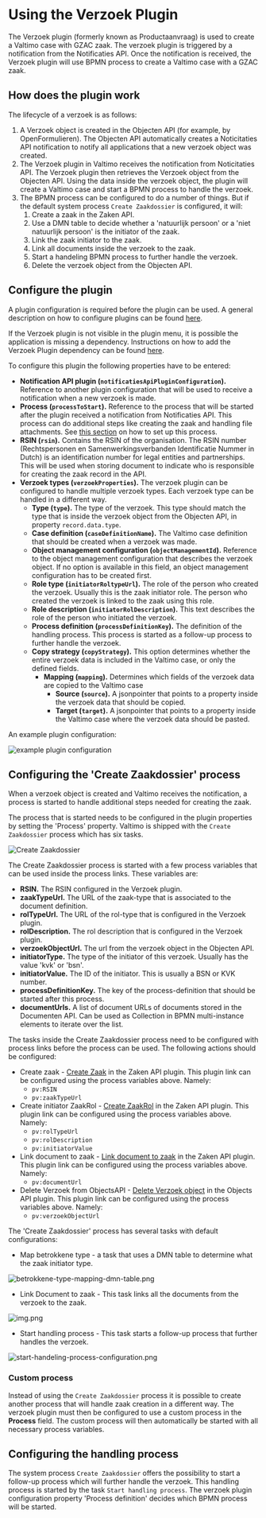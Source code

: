 # Using the Verzoek Plugin

The Verzoek plugin (formerly known as Productaanvraag) is used to create a Valtimo case with GZAC zaak. The verzoek
plugin is triggered by a notification from the Notificaties API. Once the notification is received, the Verzoek plugin
will use BPMN process to create a Valtimo case with a GZAC zaak.

## How does the plugin work

The lifecycle of a verzoek is as follows:

1. A Verzoek object is created in the Objecten API (for example, by OpenFormulieren). The Objecten API automatically
   creates a Noticitaties API notification to notify all applications that a new verzoek object was created.
2. The Verzoek plugin in Valtimo receives the notification from Noticitaties API. The Verzoek plugin then retrieves the
   Verzoek object from the Objecten API. Using the data inside the verzoek object, the plugin will create a Valtimo case
   and start a BPMN process to handle the verzoek.
3. The BPMN process can be configured to do a number of things. But if the default system process `Create Zaakdossier`
   is configured, it will:
    1. Create a zaak in the Zaken API.
    2. Use a DMN table to decide whether a 'natuurlijk persoon' or a 'niet natuurlijk persoon' is the initiator of the
       zaak.
    3. Link the zaak initiator to the zaak.
    4. Link all documents inside the verzoek to the zaak.
    5. Start a handeling BPMN process to further handle the verzoek.
    6. Delete the verzoek object from the Objecten API.

## Configure the plugin

A plugin configuration is required before the plugin can be used. A general description on how to configure
plugins can be found [here](../configure-plugin.md).

If the Verzoek plugin is not visible in the plugin menu, it is possible the application is missing a dependency.
Instructions on how to add the Verzoek Plugin dependency can be found [here](/getting-started/modules/zgw/verzoek.md).

To configure this plugin the following properties have to be entered:

- **Notification API plugin (`notificatiesApiPluginConfiguration`).** Reference to another plugin configuration that will be used to receive a notification
  when a new verzoek is made.
- **Process (`processToStart`).** Reference to the process that will be started after the plugin received a notification from
  Notificaties API. This process can do additional steps like creating the zaak and handling file attachments.
  See [this section](#configuring-the--create-zaakdossier-process) on how to set up this process.
- **RSIN (`rsin`).** Contains the RSIN of the organisation. The RSIN number (Rechtspersonen en
  Samenwerkingsverbanden Identificatie Nummer in Dutch) is an identification number for legal entities and partnerships.
  This will be used when storing document to indicate who is responsible for creating the zaak record in the API.
- **Verzoek types (`verzoekProperties`).** The verzoek plugin can be configured to handle multiple verzoek types. Each verzoek type can be
  handled in a different way.
    - **Type (`type`).** The type of the verzoek. This type should match the type that is inside the verzoek object from the
      Objecten API, in property `record.data.type`.
    - **Case definition (`caseDefinitionName`).** The Valtimo case definition that should be created when a verzoek was made.
    - **Object management configuration (`objectManagementId`).** Reference to the object management configuration that describes the verzoek
      object. If no option is available in this field, an object management configuration has to be created first.
    - **Role type (`initiatorRoltypeUrl`).** The role of the person who created the verzoek. Usually this is the zaak initiator role. The person
      who created the verzoek is linked to the zaak using this role.
    - **Role description (`initiatorRolDescription`).** This text describes the role of the person who initiated the verzoek.
    - **Process definition (`processDefinitionKey`).** The definition of the handling process. This process is started as a follow-up process to
      further handle the verzoek.
    - **Copy strategy (`copyStrategy`).** This option determines whether the entire verzoek data is included in the Valtimo case, or only
      the defined fields.
        - **Mapping (`mapping`).** Determines which fields of the verzoek data are copied to the Valtimo case
            - **Source (`source`).** A jsonpointer that points to a property inside the verzoek data that should be copied.
            - **Target (`target`).** A jsonpointer that points to a property inside the Valtimo case where the verzoek data should
              be pasted.

An example plugin configuration:

![example plugin configuration](img/configure-plugin.png)

## Configuring the 'Create Zaakdossier' process

When a verzoek object is created and Valtimo receives the notification, a process is started to handle additional steps
needed for creating the zaak.

The process that is started needs to be configured in the plugin properties by setting the 'Process'
property. Valtimo is shipped with the `Create Zaakdossier` process which has six tasks.

![Create Zaakdossier](img/create-zaakdossier-process.png)

The Create Zaakdossier process is started with a few process variables that can be used inside the process links. These
variables are:

- **RSIN.** The RSIN configured in the Verzoek plugin.
- **zaakTypeUrl.** The URL of the zaak-type that is associated to the document definition.
- **rolTypeUrl.** The URL of the rol-type that is configured in the Verzoek plugin.
- **rolDescription.** The rol description that is configured in the Verzoek plugin.
- **verzoekObjectUrl.** The url from the verzoek object in the Objecten API.
- **initiatorType.** The type of the initiator of this verzoek. Usually has the value 'kvk' or 'bsn'.
- **initiatorValue.** The ID of the initiator. This is usually a BSN or KVK number.
- **processDefinitionKey.** The key of the process-definition that should be started after this process.
- **documentUrls.** A list of document URLs of documents stored in the Documenten API. Can be used as Collection in BPMN
  multi-instance elements to iterate over the list.

The tasks inside the Create Zaakdossier process need to be configured with process links before the process can be used.
The following actions should be configured:

- Create zaak - [Create Zaak](../zaken-api/configure-zaken-api-plugin.md#create-zaak) in the Zaken API plugin. This
  plugin link can be configured using the process variables above. Namely:
    - `pv:RSIN`
    - `pv:zaakTypeUrl`
- Create initiator
  ZaakRol - [Create ZaakRol](../zaken-api/configure-zaken-api-plugin.md#create-zaakrol---natural-person) in the Zaken
  API plugin. This plugin link can be configured using the process variables above. Namely:
    - `pv:rolTypeUrl`
    - `pv:rolDescription`
    - `pv:initiatorValue`
- Link document to zaak - [Link document to zaak](../zaken-api/configure-zaken-api-plugin.md#link-document-to-zaak) in
  the Zaken API plugin. This plugin link can be configured using the process variables above. Namely:
    - `pv:documentUrl`
- Delete Verzoek from
  ObjectsAPI - [Delete Verzoek object](../objecten-api/configure-objecten-api-plugin.md#delete-object) in the Objects
  API plugin. This plugin link can be configured using the process variables above. Namely:
    - `pv:verzoekObjectUrl`

The 'Create Zaakdossier' process has several tasks with default configurations:

- Map betrokkene type - a task that uses a DMN table to determine what the zaak initiator type.

![betrokkene-type-mapping-dmn-table.png](img/betrokkene-type-mapping-dmn-table.png)

- Link Document to zaak - This task links all the documents from the verzoek to the zaak.

![img.png](img/document-urls-collection-example.png)

- Start handling process - This task starts a follow-up process that further handles the verzoek.

![start-handeling-process-configuration.png](img/start-handeling-process-configuration.png)

### Custom process

Instead of using the `Create Zaakdossier` process it is possible to create another process that will handle zaak
creation in a different way. The verzoek plugin must then be configured to use a custom process in the **Process**
field. The custom process will then automatically be started with all necessary process variables.

## Configuring the handling process

The system process `Create Zaakdossier` offers the possibility to start a follow-up process which will further handle
the verzoek. This handling process is started by the task `Start handling process`. The verzoek plugin configuration
property 'Process definition' decides which BPMN process will be started.
